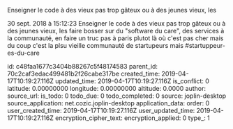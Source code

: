 Enseigner le code à des vieux pas trop gâteux ou à des jeunes vieux, les

30 sept. 2018 à 15:12:23
Enseigner le code à des vieux pas trop gâteux ou à des jeunes vieux, les
faire bosser sur du \"software du care\", des services à la communauté,
en faire un truc pas à paris plutot là où c\'est pas cher mais du coup
c\'est la plsu vieille communauté de startupeurs mais
\#startuppeur-es-du-care


id: c48faa1677c3404b88267c5f48174583
parent_id: 70c2caf3edac499481b2f26cabe317be
created_time: 2019-04-17T10:19:27.116Z
updated_time: 2019-04-17T10:19:27.116Z
is_conflict: 0
latitude: 0.00000000
longitude: 0.00000000
altitude: 0.0000
author: 
source_url: 
is_todo: 0
todo_due: 0
todo_completed: 0
source: joplin-desktop
source_application: net.cozic.joplin-desktop
application_data: 
order: 0
user_created_time: 2019-04-17T10:19:27.116Z
user_updated_time: 2019-04-17T10:19:27.116Z
encryption_cipher_text: 
encryption_applied: 0
type_: 1
